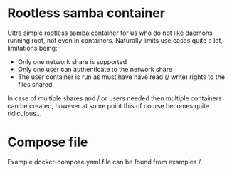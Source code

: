 # Rootless samba container
Ultra simple rootless samba container for us who do not like daemons running root, not even in containers. Naturally limits use cases quite a lot, limitations being:
  - Only one network share is supported
  - Only one user can authenticate to the network share
  - The user container is run as must have have read (/ write) rights to the files shared

In case of multiple shares and / or users needed then multiple containers can be created, however at some point this of course becomes quite ridiculous...

# Compose file
Example docker-compose.yaml file can be found from examples /.


